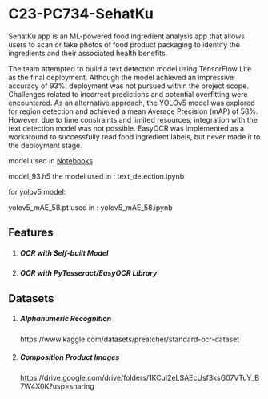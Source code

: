 # C23-PC734-SehatKu

<p>SehatKu app is an ML-powered food ingredient analysis app that allows users to scan or take
photos of food product packaging to identify the ingredients and their associated health benefits.

The team attempted to build a text detection model using TensorFlow Lite as the final deployment. Although the model achieved an impressive accuracy of 93%, deployment was not pursued within the project scope. Challenges related to incorrect predictions and potential overfitting were encountered. As an alternative approach, the YOLOv5 model was explored for region detection and achieved a mean Average Precision (mAP) of 58%. However, due to time constraints and limited resources, integration with the text detection model was not possible. EasyOCR was implemented as a workaround to successfully read food ingredient labels, but never made it to the deployment stage.

model used in [Notebooks](./Notebooks)

model_93.h5
the model used in : text_detection.ipynb

for yolov5 model:

yolov5_mAE_58.pt
used in  : yolov5_mAE_58.ipynb
</p>

## Features
<ol>
  <li>
    <h5>OCR with Self-built Model</h5>
    <p></p>
  </li>
  <li>
    <h5>OCR with PyTesseract/EasyOCR Library</h5>
    <p></p>
  </li>
</ol>

## Datasets
<ol>
  <li>
    <h5>Alphanumeric Recognition</h5>
    <p>https://www.kaggle.com/datasets/preatcher/standard-ocr-dataset</p>
  </li>
  <li>
    <h5>Composition Product Images</h5>
    <p>https://drive.google.com/drive/folders/1KCuI2eLSAEcUsf3ksG07VTuY_B7W4X0K?usp=sharing</p>
  </li>
</ol>
